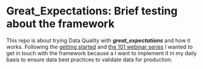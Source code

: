 # Great_Expectations: Brief testing about the framework

This repo is about trying Data Quality with **_great_expectations_** and how it works. Following the [getting started](https://docs.greatexpectations.io/docs/tutorials/getting_started/) and [the 101 webinar series](https://greatexpectations.io/blog/getting-started-webinar-video/) I wanted to get in touch with the framework because a I want to implement it in my daily basis to ensure data best practices to validate data for production.
